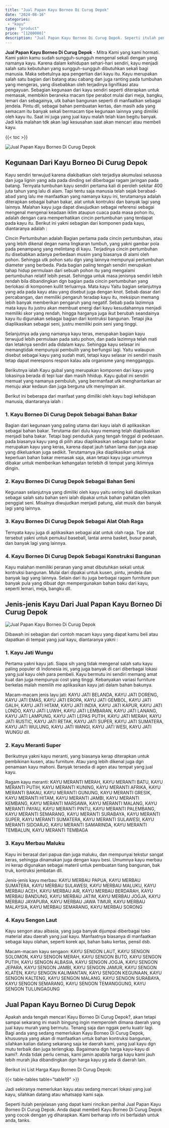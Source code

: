 ```yaml
---
title: "Jual Papan Kayu Borneo Di Curug Depok"
date: "2024-08-16"
categories:
 - "kayu"
type: "product"
price: "[1200000]"
description: "Jual Papan Kayu Borneo Di Curug Depok. Seperti itulah penjelasan yang dapat kami rincikan perihal Jual Papan Kayu Borneo Di Curug Depok. Anda dapat membeli K..."
---
```


**Jual Papan Kayu Borneo Di Curug Depok** - Mitra Kami yang kami hormati. Kami yakin kamu sudah sungguh-sungguh mengenal sekali dengan yang namanya kayu. Karena dalam kehidupan sehari-hari sendiri, kayu menjadi salah satu kebutuhan yang sungguh-sungguh dibutuhkan sekali bagi manusia. Maka sebetulnya apa pengertian dari kayu itu. Kayu merupakan salah satu bagian dari batang atau cabang dan juga ranting pada tumbuhan yang mengeras, yang disebabkan oleh terjadinya lignifikasi atau pengayuan. Sebagian kegunaan dari kayu sendiri seperti diterapkan untuk memasak, membikin beraneka macam tipe perabot mulai dari meja, bangku, lemari dan sebagainya, utk bahan bangunan seperti di manfaatkan sebagai jendela. Pintu dll, sebagai bahan pembuatan kertas, dan masih ada yang semacam itu banyak sekali bermacam tipe kegunaan lainnya yang dimiliki oleh kayu itu. Saat ini juga yang jual kayu malah telah kian begitu banyak. Jadi kita malahan tdk akan lagi kesusahan saat akan mencari atau membeli kayu.

{{< toc >}}

![Jual Papan Kayu Borneo Di Curug Depok](/images/kayu/kayu35.jpg)

## Kegunaan Dari Kayu Borneo Di Curug Depok

Kayu sendiri terwujud karena diakibatkan oleh terjadiya akumulasi selusosa dan juga lignin yang ada pada dinding sel diberbagai ragam jaringan pada batang. Ternyata tumbuhan kayu sendiri pertama kali di peroleh sekitar 400 juta tahun yang lalu di alam. Tapi tentu saja manusia telah sejak berabad-abad yang lalu me manfaatkan yang namanya kayu ini, terutamanya adalah diterapkan sebagai bahan bakar, alat untuk kontruksi dan banyak lagi yang lainnya. Malahan kayu juga dapat diwujudkan sebagai referensi sebagai mengenal mengenai keadaan iklim ataupun cuaca pada masa pohon itu, adalah dengan cara memperhatikan cincin pertumbuhan yang terdapat pada kayu itu. Berikut ini yakni sebagian dari komponen pada kayu, diantaranya adalah :

Cincin Pertumbuhan adalah Bagian pertama pada cincin pertumbuhan, atau yang lebih dikenal degan nama lingkaran tumbuh, yang yakni gambar pola pada penampang yang melintang di kayu. Terjadinya cincin pertumbuhan itu disebabkan adanya perbedaan musim yang biasanya di alami oleh pohon. Sehingga utk pohon satu dgn yang lainnya mempunyai pertumbuhan diameter yang berbeda. Pada bagian paling tengah sendiri merupakan tahap hidup permulaan dari sebuah pohon itu yang mengalami pertumbuhan relatif lebih pesat. Sehingga untuk masa jenisnya sendiri lebih rendah bila dibandingkan dgn bagian pada cincin pertumbuhan yang berlokasi di komponen kullit terluarnya. Mata kayu Yaitu bagian selanjutnya yang ada pada kayu atau yang disebut juga dengan knot. Sebab dasar dari percabangan, dan memiliki pengaruh teradap kayu itu, meksipun memang lebih banyak memberikan pengaruh yang negatif. Sebab pada lazimnya mata kayu itu justru akan membuat energi dari kayu kesudahannya menjadi memiliki skor yang rendah, hingga harganya juga ikut berubah seandainya kayu itu digunakan sebagai bagian dari kontruksi bangunan. Tetapi jika diaplikasikan sebagai seni, justru memiliki poin seni yang tinggi.

Selanjutnya ada yang namanya kayu teras, merupakan bagian kayu terwujud lebih permulaan pada satu pohon, dan pada lazimnya telah mati dan letaknya sendiri ada didalam kayu. Sehingga kayu selasar ini memangtidak mempunyai pembulih yang berfungsi lagi. Yaitu walaupun disebut sebagai kayu yang sudah mati, tetapi kayu selasar ini sendiri masih tetap dapat merespons respon kalau ada organisme yang mengganggu.

Berikutnya ialah Kayu gubal yang merupakan komponen dari kayu yang lokasinya berada di tepi luar dan masih hhidup. Kayu gubal ini sendiri memuat yang namanya pembuluh, yang bermanfaat utk menghantarkan air menuju akar kedaun dan juga berguna utk menyimpan air.

Berikut ini beberapa dari manfaat yang dimiliki oleh kayu bagi kehidupan manusia, diantaranya ialah :

### 1\. Kayu Borneo Di Curug Depok Sebagai Bahan Bakar

Bagian dari kegunaan yang paling utama dari kayu ialah di aplikasikan sebagai bahan bakar. Terutama dari dulu kayu memang telah diaplikasikan menjadi baha bakar. Tetapi bagi penduduk yang tengah tinggal di pedesaan. pada biasanya kayu yang di pilih atau diaplikasikan sebagai bahan bakar merupakan kayu yang keras, karena dapat jauh tahan lama dan juga asap yang dikeluarkan juga sedikit. Terutamanya jika diaplikasikan untuk keperluan bahan bakar memasak saja, akan tetapi kayu juga umumnya dibakar untuk memberikan kehangatan terlebih di tempat yang iklimnya dingin.

### 2\. Kayu Borneo Di Curug Depok Sebagai Bahan Seni

Kegunaan selanjutnya yang dimiliki oleh kayu yaitu sering kali diaplikasikan sebagai salah satu bahan seni ialah dipakai untuk bahan pahatan oleh penggiat seni. Misalnya diwujudkan menjadi patung, alat musik dan banyak lagi yang lainnya.

### 3\. Kayu Borneo Di Curug Depok Sebagai Alat Olah Raga

Ternyata kayu juga di aplikasikan sebagai alat untuk olah raga. Tipe alat tersebut yakni untuk pemukul baseball, lantai arena basket, busur panah, dan banyak lagi yang lainnya.

### 4\. Kayu Borneo Di Curug Depok Sebagai Konstruksi Bangunan

Kayu malahan memiliki peranan yang amat dibutuhkan sekali untuk kontruksi bangunan. Mulai dari dipakai untuk kusen, pintu, jendela dan banyak lagi yang lainnya. Selain dari itu juga berbagai ragam furniture pun banyak pula yang dibuat dgn mempergunakan bahan baku dari kayu, seperti lemari, meja, bangku dll.

## Jenis-jenis Kayu Dari Jual Papan Kayu Borneo Di Curug Depok

![Jual Papan Kayu Borneo Di Curug Depok](/images/kayu/kayu35.jpg)

Dibawah ini sebagian dari contoh macam kayu yang dapat kamu beli atau dapatkan di tempat yang jual kayu, diantaranya yakni :

### 1\. Kayu Jati Wungu

Pertama yakni kayu jati. Siapa sih yang tidak mengenal salah satu kayu paling populer di Indonesia ini, yang juga banyak di cari diberbagai lokasi yang jual kayu oleh para pembeli. Kayu bermutu ini sendiri memang amat kuat dan juga mempunyai cost yang tinggi. Kebanyakan variasi furniture berkelas malah memilih me aplikasikan kayu jati dalam bahan bakunya.

Macam-macam jenis layu jati: KAYU JATI BELANDA, KAYU JATI DORENG, KAYU JATI EMAS, KAYU JATI EROPA, KAYU JATI GEMBOL, KAYU JATI GALIH, KAYU JATI HITAM, KAYU JATI INDIA, KAYU JATI KAPUR, KAYU JATI LONDO, KAYU JATI LUWIH, KAYU JATI LEMBARAN, KAYU JATI LANANG, KAYU JATI LAMPUNG, KAYU JATI LEPAS PUTIH, KAYU JATI MERAH, KAYU JATI RUSTIC, KAYU JATI RETAK, KAYU JATI SUPER, KAYU JATI SUMATERA, KAYU JATI WULUNG, KAYU JATI WANGI, KAYU JATI WESI, KAYU JATI WUNGU dll.

### 2\. Kayu Meranti Super

Berikutnya yakni kayu meranti, yang biasanya kerap diterapkan untuk pembikinan kusen, atau furniture. Atau yang lebih dikenal juga dgn penamaan kayu mahoni. Banyak tersedia di agen atau tempat yang jual kayu.

Ragam kayu meranti: KAYU MERANTI MERAH, KAYU MERANTI BATU, KAYU MERANTI PUTIH, KAYU MERANTI KUNING, KAYU MERANTI AFRIKA, KAYU MERANTI BAKAU, KAYU MERANTI GUNUNG, KAYU MERANTI GRESIK, KAYU MERANTI HITAM, KAYU MERANTI JAMBI, KAYU MERANTI KEMBANG, KAYU MERANTI MARSAWA, KAYU MERANTI MALANG, KAYU MERANTI PAYAU, KAYU MERANTI PINTU, KAYU MERANTI PALEMBANG, KAYU MERANTI SEMARANG, KAYU MERANTI SURABAYA, KAYU MERANTI SUPER, KAYU MERANTI SUMATERA, KAYU MERANTI SULAWESI, KAYU MERANTI SIDOARJO, KAYU MERANTI SAMARINDA, KAYU MERANTI TEMBALUN, KAYU MERANTI TEMBAGA

### 3\. Kayu Merbau Maluku

Kayu ini berasal dari papua dan juga maluku, dan mempunyai tekstur sangat keras, sehingga dinamakan juga dengan kayu besi. Umumnya kayu merbau ini kerap digunakan sebagai materil untuk pembuatan tiang bangunan, bak truk, kontruksi jembatan dll.

Jenis-jenis kayu merbau: KAYU MERBAU PAPUA, KAYU MERBAU SUMATERA, KAYU MERBAU SULAWESI, KAYU MERBAU MALUKU, KAYU MERBAU ACEH, KAYU MERBAU AIR, KAYU MERBAU BERDARAH, KAYU MERBAU BANDUNG, KAYU MERBAU JATIM, KAYU MERBAU JOGJA, KAYU MERBAU JAYAPURA, KAYU MERBAU JAWA TIMUR, KAYU MERBAU MALAYSIA, KAYU MERBAU SEMARANG, KAYU MERBAU SORONG

### 4\. Kayu Sengon Laut

Kayu sengon atau albasia, yang juga banyak dijumpai diberbagai toko material atau daerah yang jual kayu. Manfaatnya biasanya di manfaatkan sebagai kayu olahan, seperti korek api, bahan baku kertas, pensil dsb.

Macam-macam kayu sengaon: KAYU SENGON LAUT, KAYU SENGON SOLOMON, KAYU SENGON MERAH, KAYU SENGON BUTO, KAYU SENGON PUTIH, KAYU SENGON ALBASIA, KAYU SENGON JOGJA, KAYU SENGON JEPARA, KAYU SENGON JAMBI, KAYU SENGON JAMUR, KAYU SENGON KLATEN, KAYU SENGON KALIMANTAN, KAYU SENGON KEGUNAAN, KAYU SENGON KALTENG, KAYU SENGON MALANG, KAYU SENGON SURABAYA, KAYU SENGON SEMARANG, KAYU SENGON TEMANGGUNG, KAYU SENGON TULUNGAGUNG

## Jual Papan Kayu Borneo Di Curug Depok

Apakah anda tengah mencari Kayu Borneo Di Curug Depok?, akan tetapi sampai sekarang ini masih bingung ingin memperoleh dimana daerah yang jual kayu murah yang bermutu. Tenang saja dan nggak perlu kuatir lagi. Bagi anda yang sedang memerlukan Kayu Borneo Di Curug Depok, khususnya yang akan di manfaatkan untuk bahan kontruksi bangunan, silahkan kalian datang sekarang saja ke daerah kami, yang jual kayu dgn mutu terbaik dan juga terlengkap. Bagaimana dgn harga kayu-kayu di kami?. Anda tidak perlu cemas, kami jamin apabila harga kayu kami jauh lebih murah jika dibandingkan dgn harga kayu yg ada di daerah lain.

Berikut ini List Harga Kayu Borneo Di Curug Depok:

{{< table-tables table="table19" >}}

Jadi sekiranya memerlukan kayu atau sedang mencari lokasi yang jual kayu, silahkan datang atau whatsapp kami saja.

Seperti itulah penjelasan yang dapat kami rincikan perihal Jual Papan Kayu Borneo Di Curug Depok. Anda dapat membeli Kayu Borneo Di Curug Depok yang cocok dengan yg diharapkan. Kami berharap info ini berfaidah untuk anda, tanks.
